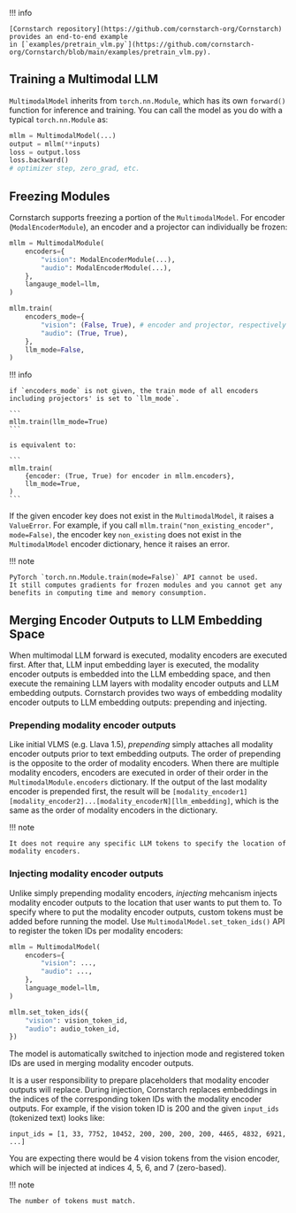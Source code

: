 !!! info

    [Cornstarch repository](https://github.com/cornstarch-org/Cornstarch) provides an end-to-end example
    in [`examples/pretrain_vlm.py`](https://github.com/cornstarch-org/Cornstarch/blob/main/examples/pretrain_vlm.py).
    

## Training a Multimodal LLM

`MultimodalModel` inherits from `torch.nn.Module`, which has its own `forward()` function for inference and training.
You can call the model as you do with a typical `torch.nn.Module` as:

```py
mllm = MultimodalModel(...)
output = mllm(**inputs)
loss = output.loss
loss.backward()
# optimizer step, zero_grad, etc.
```

## Freezing Modules

Cornstarch supports freezing a portion of the `MultimodalModel`.
For encoder (`ModalEncoderModule`), an encoder and a projector can individually be frozen:

``` py
mllm = MultimodalModule(
    encoders={
        "vision": ModalEncoderModule(...),
        "audio": ModalEncoderModule(...),
    },
    langauge_model=llm,
)

mllm.train(
    encoders_mode={
        "vision": (False, True), # encoder and projector, respectively
        "audio": (True, True),
    },
    llm_mode=False,
)
```

!!! info

    if `encoders_mode` is not given, the train mode of all encoders including projectors' is set to `llm_mode`.

    ```
    mllm.train(llm_mode=True)
    ```

    is equivalent to:

    ```
    mllm.train(
        {encoder: (True, True) for encoder in mllm.encoders},
        llm_mode=True,
    )
    ```

If the given encoder key does not exist in the `MultimodalModel`, it raises a `ValueError`.
For example, if you call `mllm.train("non_existing_encoder", mode=False)`, the encoder key `non_existing` does not exist in the `MultimodalModel` encoder dictionary, hence it raises an error.

!!! note

    PyTorch `torch.nn.Module.train(mode=False)` API cannot be used.
    It still computes gradients for frozen modules and you cannot get any benefits in computing time and memory consumption.

## Merging Encoder Outputs to LLM Embedding Space

When multimodal LLM forward is executed, modality encoders are executed first.
After that, LLM input embedding layer is executed, the modality encoder outputs is embedded into the LLM embedding space, and then execute the remaining LLM layers with modality encoder outputs and LLM embedding outputs.
Cornstarch provides two ways of embedding  modality encoder outputs to LLM embedding outputs: prepending and injecting.

### Prepending modality encoder outputs

Like initial VLMS (e.g. Llava 1.5), *prepending* simply attaches all modality encoder outputs prior to text embedding outputs.
The order of prepending is the opposite to the order of modality encoders.
When there are multiple modality encoders, encoders are executed in order of their order in the `MultimodalModule.encoders` dictionary.
If the output of the last modality encoder is prepended first, the result will be `[modality_encoder1][modality_encoder2]...[modality_encoderN][llm_embedding]`, which is the same as the order of modality encoders in the dictionary.

!!! note
    
    It does not require any specific LLM tokens to specify the location of modality encoders.

### Injecting modality encoder outputs

Unlike simply prepending modality encoders, *injecting* mehcanism injects modality encoder outputs to the location that user wants to put them to.
To specify where to put the modality encoder outputs, custom tokens must be added before running the model.
Use `MultimodalModel.set_token_ids()` API to register the token IDs per modality encoders:

``` py
mllm = MultimodalModel(
    encoders={
        "vision": ...,
        "audio": ...,
    },
    language_model=llm,
)

mllm.set_token_ids({
    "vision": vision_token_id,
    "audio": audio_token_id,
})
```

The model is automatically switched to injection mode and registered token IDs are used in merging modality encoder outputs.

It is a user responsibility to prepare placeholders that modality encoder outputs will replace.
During injection, Cornstarch replaces embeddings in the indices of the corresponding token IDs with the modality encoder outputs. For example, if the vision token ID is 200 and the given `input_ids` (tokenized text) looks like:

```
input_ids = [1, 33, 7752, 10452, 200, 200, 200, 200, 4465, 4832, 6921, ...]
```
You are expecting there would be 4 vision tokens from the vision encoder, which will be injected at indices 4, 5, 6, and 7 (zero-based).

!!! note

    The number of tokens must match.